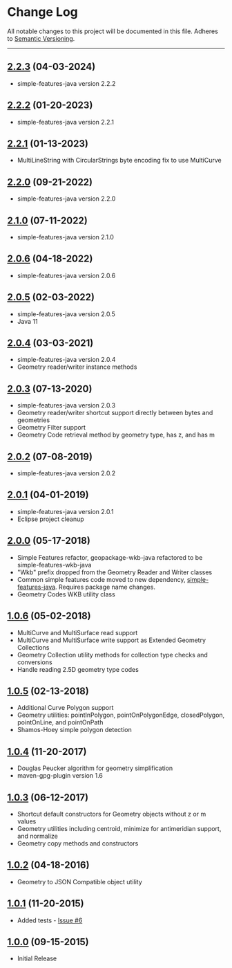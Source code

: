 # Change Log
All notable changes to this project will be documented in this file.
Adheres to [Semantic Versioning](http://semver.org/).

---

## [2.2.3](https://github.com/ngageoint/simple-features-wkb-java/releases/tag/2.2.3) (04-03-2024)

* simple-features-java version 2.2.2

## [2.2.2](https://github.com/ngageoint/simple-features-wkb-java/releases/tag/2.2.2) (01-20-2023)

* simple-features-java version 2.2.1

## [2.2.1](https://github.com/ngageoint/simple-features-wkb-java/releases/tag/2.2.1) (01-13-2023)

* MultiLineString with CircularStrings byte encoding fix to use MultiCurve

## [2.2.0](https://github.com/ngageoint/simple-features-wkb-java/releases/tag/2.2.0) (09-21-2022)

* simple-features-java version 2.2.0

## [2.1.0](https://github.com/ngageoint/simple-features-wkb-java/releases/tag/2.1.0) (07-11-2022)

* simple-features-java version 2.1.0

## [2.0.6](https://github.com/ngageoint/simple-features-wkb-java/releases/tag/2.0.6) (04-18-2022)

* simple-features-java version 2.0.6

## [2.0.5](https://github.com/ngageoint/simple-features-wkb-java/releases/tag/2.0.5) (02-03-2022)

* simple-features-java version 2.0.5
* Java 11

## [2.0.4](https://github.com/ngageoint/simple-features-wkb-java/releases/tag/2.0.4) (03-03-2021)

* simple-features-java version 2.0.4
* Geometry reader/writer instance methods

## [2.0.3](https://github.com/ngageoint/simple-features-wkb-java/releases/tag/2.0.3) (07-13-2020)

* simple-features-java version 2.0.3
* Geometry reader/writer shortcut support directly between bytes and geometries
* Geometry Filter support
* Geometry Code retrieval method by geometry type, has z, and has m

## [2.0.2](https://github.com/ngageoint/simple-features-wkb-java/releases/tag/2.0.2) (07-08-2019)

* simple-features-java version 2.0.2

## [2.0.1](https://github.com/ngageoint/simple-features-wkb-java/releases/tag/2.0.1) (04-01-2019)

* simple-features-java version 2.0.1
* Eclipse project cleanup

## [2.0.0](https://github.com/ngageoint/simple-features-wkb-java/releases/tag/2.0.0) (05-17-2018)

* Simple Features refactor, geopackage-wkb-java refactored to be simple-features-wkb-java
* "Wkb" prefix dropped from the Geometry Reader and Writer classes
* Common simple features code moved to new dependency, [simple-features-java](https://github.com/ngageoint/simple-features-java). Requires package name changes.
* Geometry Codes WKB utility class

## [1.0.6](https://github.com/ngageoint/geopackage-wkb-java/releases/tag/1.0.6) (05-02-2018)

* MultiCurve and MultiSurface read support
* MultiCurve and MultiSurface write support as Extended Geometry Collections
* Geometry Collection utility methods for collection type checks and conversions
* Handle reading 2.5D geometry type codes

## [1.0.5](https://github.com/ngageoint/geopackage-wkb-java/releases/tag/1.0.5) (02-13-2018)

* Additional Curve Polygon support
* Geometry utilities: pointInPolygon, pointOnPolygonEdge, closedPolygon, pointOnLine, and pointOnPath
* Shamos-Hoey simple polygon detection

## [1.0.4](https://github.com/ngageoint/geopackage-wkb-java/releases/tag/1.0.4) (11-20-2017)

* Douglas Peucker algorithm for geometry simplification
* maven-gpg-plugin version 1.6

## [1.0.3](https://github.com/ngageoint/geopackage-wkb-java/releases/tag/1.0.3) (06-12-2017)

* Shortcut default constructors for Geometry objects without z or m values
* Geometry utilities including centroid, minimize for antimeridian support, and normalize
* Geometry copy methods and constructors

## [1.0.2](https://github.com/ngageoint/geopackage-wkb-java/releases/tag/1.0.2) (04-18-2016)

* Geometry to JSON Compatible object utility

## [1.0.1](https://github.com/ngageoint/geopackage-wkb-java/releases/tag/1.0.1) (11-20-2015)

* Added tests - [Issue #6](https://github.com/ngageoint/geopackage-wkb-java/issues/6)

## [1.0.0](https://github.com/ngageoint/geopackage-wkb-java/releases/tag/1.0.0) (09-15-2015)

* Initial Release
